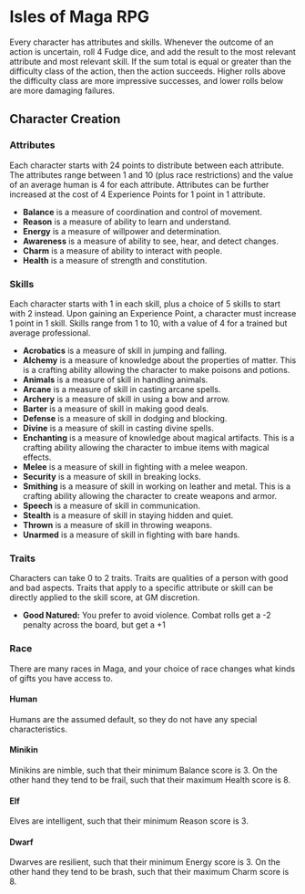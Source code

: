 Isles of Maga RPG
=================

Every character has attributes and skills. Whenever the outcome of an action is uncertain, roll 4 Fudge dice, and add the result to the most relevant attribute and most relevant skill. If the sum total is equal or greater than the difficulty class of the action, then the action succeeds. Higher rolls above the difficulty class are more impressive successes, and lower rolls below are more damaging failures.

Character Creation
------------------

### Attributes

Each character starts with 24 points to distribute between each attribute. The attributes range between 1 and 10 (plus race restrictions) and the value of an average human is 4 for each attribute. Attributes can be further increased at the cost of 4 Experience Points for 1 point in 1 attribute.

- **Balance** is a measure of coordination and control of movement.
- **Reason** is a measure of ability to learn and understand.
- **Energy** is a measure of willpower and determination.
- **Awareness** is a measure of ability to see, hear, and detect changes.
- **Charm** is a measure of ability to interact with people.
- **Health** is a measure of strength and constitution.

### Skills

Each character starts with 1 in each skill, plus a choice of 5 skills to start with 2 instead. Upon gaining an Experience Point, a character must increase 1 point in 1 skill. Skills range from 1 to 10, with a value of 4 for a trained but average professional.

- **Acrobatics** is a measure of skill in jumping and falling.
- **Alchemy** is a measure of knowledge about the properties of matter. This is a crafting ability allowing the character to make poisons and potions.
- **Animals** is a measure of skill in handling animals.
- **Arcane** is a measure of skill in casting arcane spells.
- **Archery** is a measure of skill in using a bow and arrow.
- **Barter** is a measure of skill in making good deals.
- **Defense** is a measure of skill in dodging and blocking.
- **Divine** is a measure of skill in casting divine spells.
- **Enchanting** is a measure of knowledge about magical artifacts. This is a crafting ability allowing the character to imbue items with magical effects.
- **Melee** is a measure of skill in fighting with a melee weapon.
- **Security** is a measure of skill in breaking locks.
- **Smithing** is a measure of skill in working on leather and metal. This is a crafting ability allowing the character to create weapons and armor.
- **Speech** is a measure of skill in communication.
- **Stealth** is a measure of skill in staying hidden and quiet.
- **Thrown** is a measure of skill in throwing weapons.
- **Unarmed** is a measure of skill in fighting with bare hands.

### Traits

Characters can take 0 to 2 traits. Traits are qualities of a person with good and bad aspects. Traits that apply to a specific attribute or skill can be directly applied to the skill score, at GM discretion.

- **Good Natured:** You prefer to avoid violence. Combat rolls get a -2 penalty across the board, but get a +1 

### Race

There are many races in Maga, and your choice of race changes what kinds of gifts you have access to.

#### Human

Humans are the assumed default, so they do not have any special characteristics.

#### Minikin

Minikins are nimble, such that their minimum Balance score is 3. On the other hand they tend to be frail, such that their maximum Health score is 8.

#### Elf

Elves are intelligent, such that their minimum Reason score is 3.

#### Dwarf

Dwarves are resilient, such that their minimum Energy score is 3. On the other hand they tend to be brash, such that their maximum Charm score is 8.

